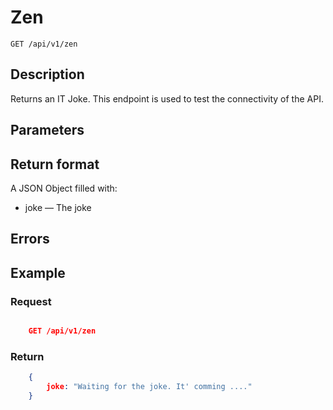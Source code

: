 # Zen

    GET /api/v1/zen

## Description

Returns an IT Joke. This endpoint is used to test the connectivity of the API.

## Parameters

## Return format

A JSON Object filled with: 

* joke — The joke

## Errors


## Example

### **Request**

``` json

    GET /api/v1/zen
```

### **Return**

``` json
    {
        joke: "Waiting for the joke. It' comming ...."
    }
```